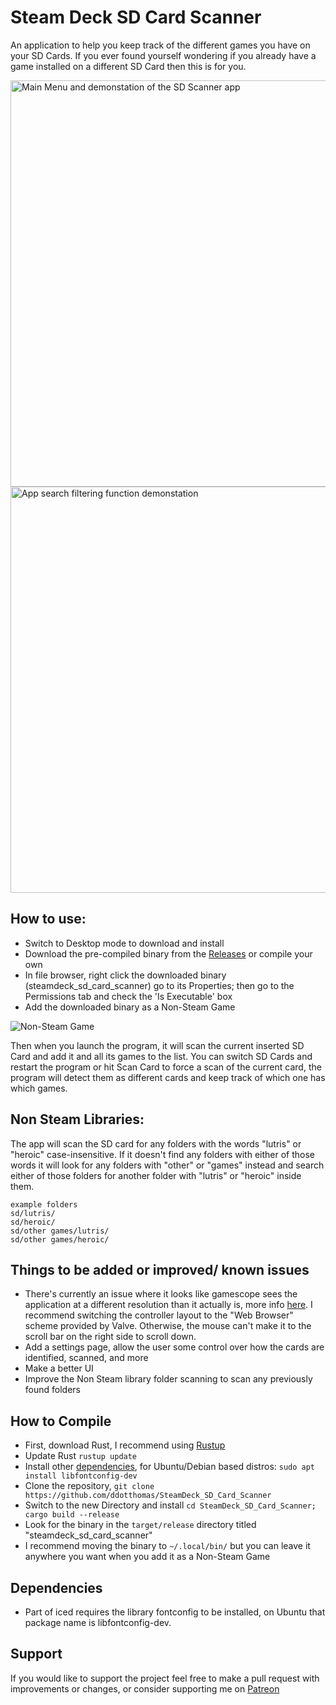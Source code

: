 # Steam Deck SD Card Scanner

 An application to help you keep track of the different games you have on your SD Cards. If you ever found yourself wondering if you already have a game installed on a different SD Card then this is for you.

<img alt="Main Menu and demonstation of the SD Scanner app" src="./screenshots/app-scrolling.gif" width=650>


<img alt="App search filtering function demonstation" src="./screenshots/searching.gif" width=650>

## How to use:

- Switch to Desktop mode to download and install
- Download the pre-compiled binary from the [Releases](https://github.com/ddotthomas/SteamDeck_SD_Card_Scanner/releases) or compile your own
- In file browser, right click the downloaded binary (steamdeck_sd_card_scanner) go to its Properties; then go to the Permissions tab and check the 'Is Executable' box
- Add the downloaded binary as a Non-Steam Game

<img alt="Non-Steam Game" src="https://snowydunestorage.blob.core.windows.net/web/pinmore/howto/non-steam-1.png">

Then when you launch the program, it will scan the current inserted SD Card and add it and all its games to the list. You can switch SD Cards and restart the program or hit Scan Card to force a scan of the current card, the program will detect them as different cards and keep track of which one has which games.

## Non Steam Libraries:

The app will scan the SD card for any folders with the words "lutris" or "heroic" case-insensitive. If it doesn't find any folders with either of those words it will look for any folders with "other" or "games" instead and search either of those folders for another folder with "lutris" or "heroic" inside them.

```
example folders
sd/lutris/
sd/heroic/
sd/other games/lutris/
sd/other games/heroic/
```

## Things to be added or improved/ known issues

- There's currently an issue where it looks like gamescope sees the application at a different resolution than it actually is, more info [here](https://www.reddit.com/r/SteamDeck/comments/10jk36q/having_issues_with_the_windows_size_while/). I recommend switching the controller layout to the "Web Browser" scheme provided by Valve. Otherwise, the mouse can't make it to the scroll bar on the right side to scroll down.
- Add a settings page, allow the user some control over how the cards are identified, scanned, and more
- Make a better UI
- Improve the Non Steam library folder scanning to scan any previously found folders

## How to Compile

- First, download Rust, I recommend using [Rustup](https://www.rust-lang.org/tools/install)
- Update Rust ```rustup update```
- Install other [dependencies](#dependencies), for Ubuntu/Debian based distros: ```sudo apt install libfontconfig-dev```
- Clone the repository, ```git clone https://github.com/ddotthomas/SteamDeck_SD_Card_Scanner```
- Switch to the new Directory and install ```cd SteamDeck_SD_Card_Scanner; cargo build --release```
- Look for the binary in the ```target/release``` directory titled "steamdeck_sd_card_scanner"
- I recommend moving the binary to ```~/.local/bin/``` but you can leave it anywhere you want when you add it as a Non-Steam Game

## Dependencies 

 - Part of iced requires the library fontconfig to be installed, on Ubuntu that package name is libfontconfig-dev. 

## Support

If you would like to support the project feel free to make a pull request with improvements or changes, or consider supporting me on [Patreon](https://www.patreon.com/ddotthomas)


